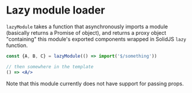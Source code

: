 # Lazy module loader

`lazyModule` takes a function that asynchronously imports a module (basically returns a Promise of object), and returns a proxy object "containing" this module's exported components wrapped in SolidJS `lazy` function.

```jsx
const {A, B, C} = lazyModule(() => import('$/something'))

// then somewhere in the template
() => <A/>
```

Note that this module currently does not have support for passing props.
